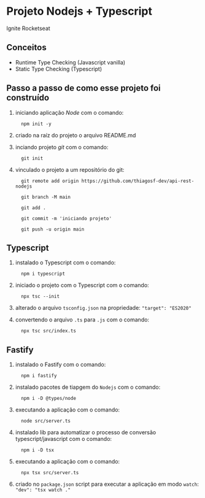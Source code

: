 # Projeto Nodejs + Typescript

Ignite Rocketseat

## Conceitos

- Runtime Type Checking (Javascript vanilla)
- Static Type Checking (Typescript)

## Passo a passo de como esse projeto foi construído

1. iniciando aplicação _Node_ com o comando:

    ```shell
      npm init -y
    ```

1. criado na raíz do projeto o arquivo README.md

1. inciando projeto _git_ com o comando:
  
    ```shell
      git init
    ```

1. vinculado o projeto a um repositório do git:

    ```shell
      git remote add origin https://github.com/thiagosf-dev/api-rest-nodejs
    ```

    ```shell
      git branch -M main
    ```

    ```shell
      git add .
    ```

    ```shell
      git commit -m 'iniciando projeto'
    ```

    ```shell
      git push -u origin main
    ```

## Typescript

1. instalado o Typescript com o comando:

    ```shell
      npm i typescript
    ```

1. iniciado o projeto com o Typescript com o comando:

    ```shell
      npx tsc --init
    ```

1. alterado o arquivo `tsconfig.json` na propriedade: `"target": "ES2020"`

1. convertendo o arquivo `.ts` para `.js` com o comando:

    ```shell
      npx tsc src/index.ts
    ```

## Fastify

1. instalado o Fastify com o comando:

    ```shell
      npm i fastify
    ```

1. instalado pacotes de tiapgem do `Nodejs` com o comando:

    ```shell
      npm i -D @types/node
    ```

1. executando a aplicação com o comando:

    ```shell
      node src/server.ts
    ```

1. instalado lib para automatizar o processo de conversão typescript/javascript com o comando:

    ```shell
      npm i -D tsx
    ```

1. executando a aplicação com o comando:

    ```shell
      npx tsx src/server.ts
    ```

1. criado no `package.json` script para executar a aplicação em modo `watch`: `"dev": "tsx watch ."`
